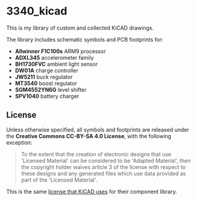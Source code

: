 # 3340_kicad
This is my library of custom and collected KiCAD drawings.

The library includes schematic symbols and PCB footprints for:

- **Allwinner F1C100s** ARM9 processor
- **ADXL345** accelerometer family
- **BH1730FVC** ambient light sensor
- **DW01A** charge controller
- **JW5211** buck regulator
- **MT3540** boost regulator
- **SGM4552YN6G** level shifter
- **SPV1040** battery charger


## License

Unless otherwise specified, all symbols and footprints are released under the **Creative Commons CC-BY-SA 4.0 License**, with the following exception:

> To the extent that the creation of electronic designs that use 'Licensed Material' can be considered to be 'Adapted Material', then the copyright holder waives article 3 of the license with respect to these designs and any generated files which use data provided as part of the 'Licensed Material'.

This is the same [license that KiCAD uses][kicad-license] for their component library.

[kicad-license]: https://kicad.org/libraries/license/
